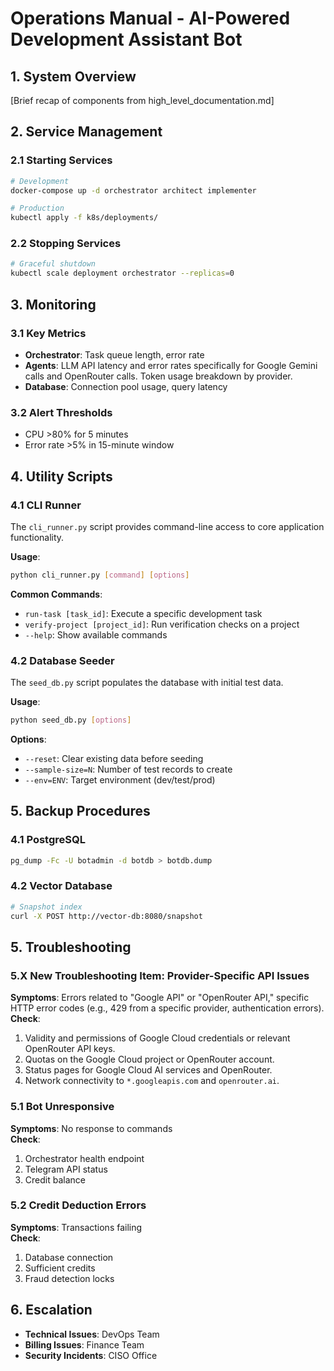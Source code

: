 # Operations Manual - AI-Powered Development Assistant Bot

## 1. System Overview
[Brief recap of components from high_level_documentation.md]

## 2. Service Management
### 2.1 Starting Services
```bash
# Development
docker-compose up -d orchestrator architect implementer

# Production
kubectl apply -f k8s/deployments/
```

### 2.2 Stopping Services
```bash
# Graceful shutdown
kubectl scale deployment orchestrator --replicas=0
```

## 3. Monitoring
### 3.1 Key Metrics
- **Orchestrator**: Task queue length, error rate
- **Agents**: LLM API latency and error rates specifically for Google Gemini calls and OpenRouter calls. Token usage breakdown by provider.
- **Database**: Connection pool usage, query latency

### 3.2 Alert Thresholds
- CPU >80% for 5 minutes
- Error rate >5% in 15-minute window

## 4. Utility Scripts

### 4.1 CLI Runner
The `cli_runner.py` script provides command-line access to core application functionality.

**Usage**:
```bash
python cli_runner.py [command] [options]
```

**Common Commands**:
- `run-task [task_id]`: Execute a specific development task
- `verify-project [project_id]`: Run verification checks on a project
- `--help`: Show available commands

### 4.2 Database Seeder
The `seed_db.py` script populates the database with initial test data.

**Usage**:
```bash
python seed_db.py [options]
```

**Options**:
- `--reset`: Clear existing data before seeding
- `--sample-size=N`: Number of test records to create
- `--env=ENV`: Target environment (dev/test/prod)

## 5. Backup Procedures
### 4.1 PostgreSQL
```bash
pg_dump -Fc -U botadmin -d botdb > botdb.dump
```

### 4.2 Vector Database
```bash
# Snapshot index
curl -X POST http://vector-db:8080/snapshot
```

## 5. Troubleshooting
### 5.X New Troubleshooting Item: Provider-Specific API Issues
**Symptoms**: Errors related to "Google API" or "OpenRouter API," specific HTTP error codes (e.g., 429 from a specific provider, authentication errors).
**Check**:
1. Validity and permissions of Google Cloud credentials or relevant OpenRouter API keys.
2. Quotas on the Google Cloud project or OpenRouter account.
3. Status pages for Google Cloud AI services and OpenRouter.
4. Network connectivity to `*.googleapis.com` and `openrouter.ai`.

### 5.1 Bot Unresponsive
**Symptoms**: No response to commands  
**Check**: 
1. Orchestrator health endpoint
2. Telegram API status
3. Credit balance

### 5.2 Credit Deduction Errors
**Symptoms**: Transactions failing  
**Check**:
1. Database connection
2. Sufficient credits
3. Fraud detection locks

## 6. Escalation
- **Technical Issues**: DevOps Team
- **Billing Issues**: Finance Team
- **Security Incidents**: CISO Office